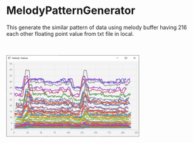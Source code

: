 # MelodyPatternGenerator
<div>
  This generate the similar pattern of data using melody buffer having 216 each other floating point value from txt file in local.
  <br /><br /><br />
</div>
<p style="margin-left: auto; margin-right: auto; display: block;">
  <img src="example.png" width=350px height=215px />
</p>
